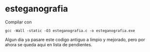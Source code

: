 # esteganografia

Compilar con
```
gcc -Wall -static -O3 esteganografia.c -o esteganografia.exe
```

Algun dia ya pasare este codigo antiguo a limpio y mejorado, pero por ahora se queda aqui en lista de pendientes.
